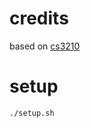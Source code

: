 # credits
based on [cs3210](https://tc.gts3.org/cs3210/2020/spring/lab/lab1.html)

# setup
`./setup.sh`